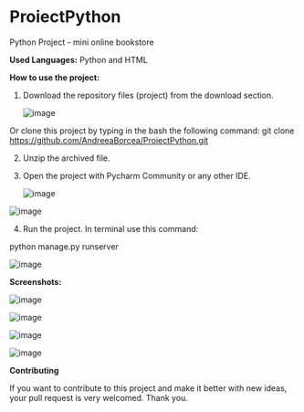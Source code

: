 # ProiectPython
Python Project - mini online bookstore


****Used Languages:****
   Python
   and HTML
   
********How to use the project:********
1. Download the repository files (project) from the download section.
   
   ![image](https://github.com/AndreeaBorcea/ProiectPython/assets/147418797/b1de9944-5431-4204-87cd-46536d71741e)
   
Or clone this project by typing in the bash the following command:
git clone https://github.com/AndreeaBorcea/ProiectPython.git

2. Unzip the archived file.
3. Open the project with Pycharm Community or any other IDE.

   
   ![image](https://github.com/AndreeaBorcea/ProiectPython/assets/147418797/d4d497cb-ba73-4310-8077-64b6eb0b7b11)


![image](https://github.com/AndreeaBorcea/ProiectPython/assets/147418797/143898bf-8a65-469c-ae2c-09333b1f97e6)



4. Run the project.
In terminal use this command:

python manage.py runserver


![image](https://github.com/AndreeaBorcea/ProiectPython/assets/147418797/402abc7a-1cc7-42c2-8d0e-0a94349d716e)





**Screenshots:**

![image](https://github.com/AndreeaBorcea/ProiectPython/assets/147418797/0d75f792-d6d3-4e72-bb85-6389c596586a)



![image](https://github.com/AndreeaBorcea/ProiectPython/assets/147418797/977012ba-f3e3-48b7-9c66-44a3b198a354)



![image](https://github.com/AndreeaBorcea/ProiectPython/assets/147418797/bfebec98-aa33-40d3-b202-4cbe969e82ad)



![image](https://github.com/AndreeaBorcea/ProiectPython/assets/147418797/f2de0bb5-8498-4a6f-a354-11c7941e95c8)



**Contributing**

If you want to contribute to this project and make it better with new ideas, your pull request is very welcomed. Thank you.
  
